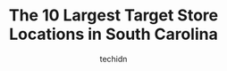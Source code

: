 ---
layout: ampstory
image: https://i0.wp.com/www.depkes.org/wp-content/uploads/2023/06/target-0-in-south-carolina-1685968329.jpeg?resize=640,853
author: techidn
featured: false
description: Discover the impressive array of Target options in South Carolina, where you can find 10 of the largest Target establishments in the area. From renowned classics to hidden gems, South Caroli
title: The 10 Largest Target Store Locations in South Carolina
cover:
   title: The 10 Largest Target Store Locations in South Carolina
   subtitle: Rickpate
   background: https://www.depkes.org/wp-content/uploads/2023/06/target-0-in-south-carolina-1685968329.jpeg

pages: 
 - layout: thirds
   top: <h1>#1 Target</h1>
   bottom: "<p>This target on woodruff road is pretty big. The store itself is quite clean too and the associates are nice too. The self checkout lines were empty too so that was nice. </p>"
   background: https://www.depkes.org/wp-content/uploads/2023/06/target-1-in-south-carolina-1685968329.jpeg
   backgroundblur: true
 - layout: thirds
   top: <h1>#2 Target</h1>
   bottom: "<p>8199 Warren H Abernathy Hwy, Spartanburg, SC 29301, United States</p>"
   background: https://www.depkes.org/wp-content/uploads/2023/06/target-2-in-south-carolina-1685968330.jpeg
   cta:
      link: https://www.depkes.org/blog/the-10-largest-target-store-locations-in-south-carolina/
      text: The 10 Largest Target Store Locations in South Carolina
 - layout: thirds
   top: <h1>#3 Target</h1>
   bottom: "<p>450 Azalea Square Blvd, Summerville, SC 29483, United States</p>"
   background: https://www.depkes.org/wp-content/uploads/2023/06/target-3-in-south-carolina-1685968330.jpeg
   cta:
      link: https://www.depkes.org/blog/the-10-largest-target-store-locations-in-south-carolina/
      text: The 10 Largest Target Store Locations in South Carolina
 - layout: thirds
   top: <h1>#4 Target</h1>
   bottom: "<p>1900 Springsteen Rd, Rock Hill, SC 29730, United States</p>"
   background: https://images.unsplash.com/photo-1533998839656-76f5e4b2bccb?ixlib=rb-4.0.3&ixid=MnwxMjA3fDB8MHxwaG90by1wYWdlfHx8fGVufDB8fHx8&auto=format&fit=crop&w=640&h=853&q=80
   cta:
      link: https://www.depkes.org/blog/the-10-largest-target-store-locations-in-south-carolina/
      text: The 10 Largest Target Store Locations in South Carolina
 - layout: thirds
   top: <h1>#5 Target</h1>
   bottom: "<p>140 Sayebrook Pkwy, Myrtle Beach, SC 29588, United States</p>"
   background: https://images.unsplash.com/photo-1618005182384-a83a8bd57fbe?ixlib=rb-4.0.3&ixid=MnwxMjA3fDB8MHxwaG90by1wYWdlfHx8fGVufDB8fHx8&auto=format&fit=crop&w=640&h=853&q=80
   cta:
      link: https://www.depkes.org/blog/the-10-largest-target-store-locations-in-south-carolina/
      text: The 10 Largest Target Store Locations in South Carolina
 - layout: thirds
   top: <h1>#6 Target</h1>
   bottom: "<p>6090A Garners Ferry Rd, Columbia, SC 29209, United States</p>"
   background: https://images.unsplash.com/photo-1509114397022-ed747cca3f65?ixlib=rb-4.0.3&ixid=MnwxMjA3fDB8MHxwaG90by1wYWdlfHx8fGVufDB8fHx8&auto=format&fit=crop&w=640&h=853&q=80
   cta:
      link: https://www.depkes.org/blog/the-10-largest-target-store-locations-in-south-carolina/
      text: The 10 Largest Target Store Locations in South Carolina
 - layout: thirds
   top: <h1>#7 Target</h1>
   bottom: "<p>3519 Clemson Blvd, Anderson, SC 29621, United States</p>"
   background: https://images.unsplash.com/photo-1533735380053-eb8d0759b24a?ixlib=rb-4.0.3&ixid=MnwxMjA3fDB8MHxwaG90by1wYWdlfHx8fGVufDB8fHx8&auto=format&fit=crop&w=640&h=853&q=80
   cta:
      link: https://www.depkes.org/blog/the-10-largest-target-store-locations-in-south-carolina/
      text: The 10 Largest Target Store Locations in South Carolina
 - layout: thirds
   middle: Continue reading...
   background: https://images.unsplash.com/photo-1489694553447-4c9339da310d?ixlib=rb-4.0.3&ixid=MnwxMjA3fDB8MHxwaG90by1wYWdlfHx8fGVufDB8fHx8&auto=format&fit=crop&w=640&h=853&q=80
   cta:
      link: https://www.depkes.org/blog/the-10-largest-target-store-locations-in-south-carolina/
      text: The 10 Largest Target Store Locations in South Carolina
      
---